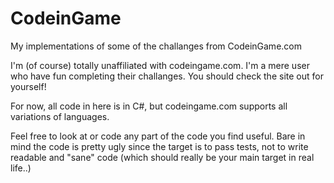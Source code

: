 # CodeinGame
My implementations of some of the challanges from CodeinGame.com

I'm (of course) totally unaffiliated with codeingame.com. I'm a mere user who have fun completing their challanges.
You should check the site out for yourself!

For now, all code in here is in C#, but codeingame.com supports all variations of languages.

Feel free to look at or code any part of the code you find useful. 
Bare in mind the code is pretty ugly since the target is to pass tests, not to write readable and "sane" code (which should really be your main target in real life..)
